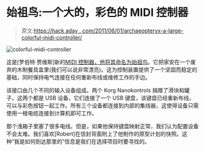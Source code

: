 # 始祖鸟:一个大的，彩色的 MIDI 控制器

> 原文:[https://hack aday . com/2011/06/01/archaeopteryx-a-large-colorful-midi-controller/](https://hackaday.com/2011/06/01/archaeopteryx-a-large-colorful-midi-controller/)

![](../Images/de5b45f4efd9cfb802b529c52e4cf855.png "colorful-midi-controller")

这是[罗伯特·贾维斯]新的[MIDI 控制器，他将其命名为始祖鸟](http://zealousy.com/2011/05/archaeopteryx-a-diy-midi-controller/)。它把家安在一个废弃的木制餐具盒里(我们可以说非常漂亮)。这为控制装置提供了一个坚固而稳定的基础，同时保持电气连接在任何重新布线或维修工作的手边。

该接口由几个不同的输入设备组成。两个 Korg Nanokontrols 捐赠了滑块和罐子。这两个都是 USB 设备，它们连接了一个 USB 键盘，该键盘已经重新布线，可以与彩色按钮一起工作。所有三个设备都连接到内部的集线器，这使得设备只需使用一根电缆连接到计算机即可工作。

那个浅箱子里塞了很多电线。但是，如果他保持键盘映射正常，我们认为配置设备不会太难。我们喜欢[Robert]在信封背面附上了他制作的原型计划的快照。这种“我是如何到达那里的”信息是我们在选择项目时要寻找的。